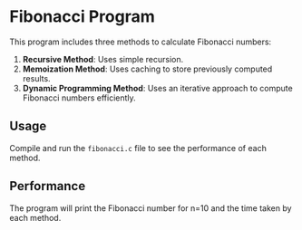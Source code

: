 # Fibonacci Program

This program includes three methods to calculate Fibonacci numbers:
1. **Recursive Method**: Uses simple recursion.
2. **Memoization Method**: Uses caching to store previously computed results.
3. **Dynamic Programming Method**: Uses an iterative approach to compute Fibonacci numbers efficiently.

## Usage
Compile and run the `fibonacci.c` file to see the performance of each method.

## Performance
The program will print the Fibonacci number for n=10 and the time taken by each method.